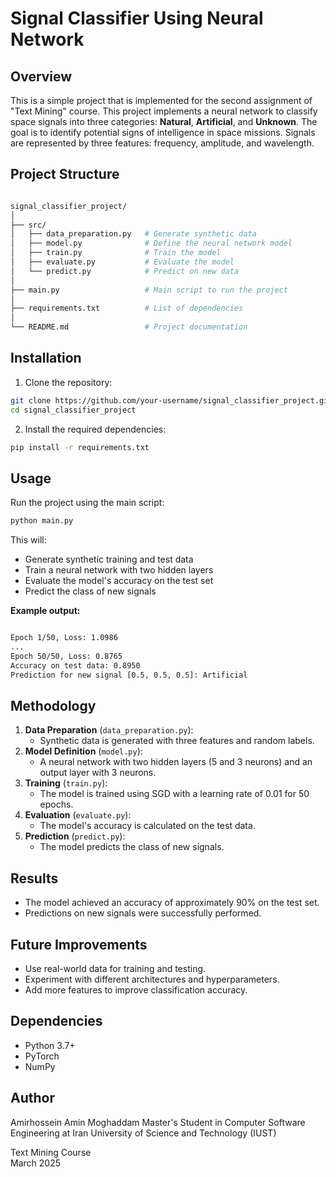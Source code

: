 # Signal Classifier Using Neural Network

## Overview
This is a simple project that is implemented for the second assignment of "Text Mining" course.
This project implements a neural network to classify space signals into three categories: **Natural**, **Artificial**, and **Unknown**. The goal is to identify potential signs of intelligence in space missions. Signals are represented by three features: frequency, amplitude, and wavelength.

## Project Structure

```bash

signal_classifier_project/
│
├── src/
│   ├── data_preparation.py   # Generate synthetic data
│   ├── model.py              # Define the neural network model
│   ├── train.py              # Train the model
│   ├── evaluate.py           # Evaluate the model
│   └── predict.py            # Predict on new data
│
├── main.py                   # Main script to run the project
│
├── requirements.txt          # List of dependencies
│
└── README.md                 # Project documentation

```

## Installation
1. Clone the repository:
```bash
git clone https://github.com/your-username/signal_classifier_project.git
cd signal_classifier_project

```
2. Install the required dependencies:

```bash
pip install -r requirements.txt

```

## Usage
Run the project using the main script:
```bash
python main.py

``` 
This will:
- Generate synthetic training and test data
- Train a neural network with two hidden layers
- Evaluate the model's accuracy on the test set
- Predict the class of new signals

**Example output:**
```bash

Epoch 1/50, Loss: 1.0986
...
Epoch 50/50, Loss: 0.8765
Accuracy on test data: 0.8950
Prediction for new signal [0.5, 0.5, 0.5]: Artificial

```

## Methodology
1. **Data Preparation** (`data_preparation.py`):
   - Synthetic data is generated with three features and random labels.
2. **Model Definition** (`model.py`):
   - A neural network with two hidden layers (5 and 3 neurons) and an output layer with 3 neurons.
3. **Training** (`train.py`):
   - The model is trained using SGD with a learning rate of 0.01 for 50 epochs.
4. **Evaluation** (`evaluate.py`):
   - The model's accuracy is calculated on the test data.
5. **Prediction** (`predict.py`):
   - The model predicts the class of new signals.

## Results
- The model achieved an accuracy of approximately 90% on the test set.
- Predictions on new signals were successfully performed.

## Future Improvements
- Use real-world data for training and testing.
- Experiment with different architectures and hyperparameters.
- Add more features to improve classification accuracy.

## Dependencies
- Python 3.7+
- PyTorch
- NumPy

## Author
Amirhossein Amin Moghaddam
Master's Student in Computer Software Engineering at Iran University of Science and Technology (IUST)

Text Mining Course  
March 2025